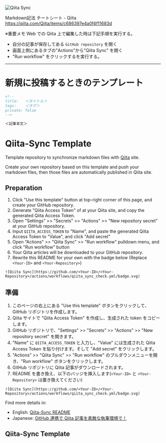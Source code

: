 
![Qiita Sync](https://github.com/masakinihirota/qiita_sync.article/actions/workflows/qiita_sync_check.yml/badge.svg)

Markdown記法 チートシート - Qiita
https://qiita.com/Qiita/items/c686397e4a0f4f11683d

※重要メモ
Web での Qiita 上で編集した時は下記手順を実行する。

- 自分の記事が保存してある `GitHub repository` を開く
- 画面上側にあるタブの"Actions"から"Qiita Sync" を開く
- "Run workflow" をクリックするを実行する。

---

# 新規に投稿するときのテンプレート

```ファイル名.md
<!--
title:   ＜タイトル＞
tags:    ＜タグ＞
private: false
-->

＜記事本文＞


```

# Qiita-Sync Template

Template repository to synchronize markdown files with [Qiita](https://qiita.com/) site.

Create your own repository based on this template and push your markdown files, then those files are automatically published in Qiita site.

## Preparation

1. Click "Use this template" button at top-right corner of this page, and create your GitHub repository.
2. Generate "Qiita Access Token" of at your Qiita site, and copy the generated Qiita Access Token.
3. Open "Settings" >> "Secrets" >> "Actions" >> "New repository secret" at your GitHub repository.
4. Input `QIITA_ACCESS_TOKEN` to "Name", and paste the generated Qiita Access Token to "Value", and click "Add secret"
5. Open "Actions" >> "Qiita Sync" >> "Run workflow" pulldown menu, and click "Run workflow" button
6. Your Qiita articles will be downloaded to your GitHub repository.
7. Rewrite this README for your own with the badge below (Replace `<Your-ID>` and `<Your-Repository>`)

```
![Qiita Sync](https://github.com/<Your-ID>/<Your-Repository>/actions/workflows/qiita_sync_check.yml/badge.svg)
```

## 準備

1. このページの右上にある "Use this template" ボタンをクリックして、GitHub リポジトリを作成します。
2. Qiita サイトで "Qiita Access Token" を作成し、生成された token をコピーします。
3. GitHub リポジトリで、"Settings" >> "Secrets" >> "Actions" >> "New repository secret" を開きます。
4. "Name" に `QIITA_ACCESS_TOKEN` と入力し、"Value" には生成された Qiita Access Token を貼り付けます。そして "Add secret" をクリックします。
5. "Actions" >> "Qiita Sync" >> "Run workflow" のプルダウンメニューを開き、"Run workflow" ボタンをクリックします。
6. GitHub リポジトリに Qiita 記事がダウンロードされます。
7. README を書き換え、以下のバッジを挿入します(`<Your-ID>` と `<Your-Repository>` は置き換えてください)

```
![Qiita Sync](https://github.com/<Your-ID>/<Your-Repository>/actions/workflows/qiita_sync_check.yml/badge.svg)
```

Find more details in:

- English: [Qiita-Sync README](https://github.com/ryokat3/qiita-sync)
- Japanese: [GitHub 連携で Qiita 記事を素敵な執筆環境で！](https://qiita.com/ryokat3/items/d054b95f68810f70b136)


## Qiita-Sync Template
